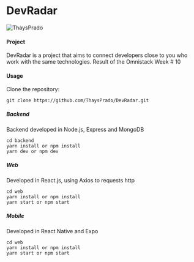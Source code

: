 # DevRadar

![ThaysPrado](https://i.imgur.com/XR0Nqcq.png)

#### Project

DevRadar is a project that aims to connect developers close to you who work with the same technologies.
Result of the Omnistack Week # 10

#### Usage

Clone the repository:

```shell
git clone https://github.com/ThaysPrado/DevRadar.git
```

##### Backend

Backend developed in Node.js, Express and MongoDB

```shell
cd backend
yarn install or npm install
yarn dev or npm dev
```

##### Web

Developed in React.js, using Axios to requests http

```shell
cd web
yarn install or npm install
yarn start or npm start
```

##### Mobile

Developed in React Native and Expo

```shell
cd web
yarn install or npm install
yarn start or npm start
```

